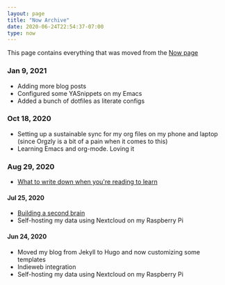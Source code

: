 ```yaml
---
layout: page
title: "Now Archive"
date: 2020-06-24T22:54:37-07:00
type: now
---
```

This page contains everything that was moved from the [Now page](https://rrajath.com/now/)

### Jan 9, 2021
* Adding more blog posts
* Configured some YASnippets on my Emacs
* Added a bunch of dotfiles as literate configs

### Oct 18, 2020
* Setting up a sustainable sync for my org files on my phone and laptop (since Orgzly is a bit of a pain when it comes to this)
* Learning Emacs and org-mode. Loving it

### Aug 29, 2020
* [What to write down when you're reading to learn](https://acesounderglass.com/2020/06/10/what-to-write-down-when-youre-reading-to-learn/)

#### Jul 25, 2020
* [Building a second brain](https://maggieappleton.com/basb/)
* Self-hosting my data using Nextcloud on my Raspberry Pi

#### Jun 24, 2020
* Moved my blog from Jekyll to Hugo and now customizing some templates
* Indieweb integration
* Self-hosting my data using Nextcloud on my Raspberry Pi
